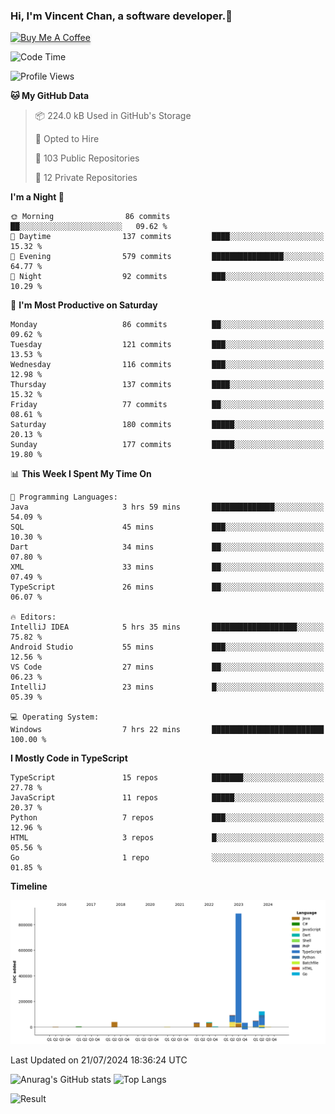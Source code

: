 ### Hi, I'm Vincent Chan, a software developer.👋
<a href="https://buymeacoffee.com/vincentchan" target="_blank"><img src="https://www.buymeacoffee.com/assets/img/custom_images/orange_img.png" alt="Buy Me A Coffee" style="height: 41px !important;width: 174px !important;box-shadow: 0px 3px 2px 0px rgba(190, 190, 190, 0.5) !important;-webkit-box-shadow: 0px 3px 2px 0px rgba(190, 190, 190, 0.5) !important;" ></a>
<!--
**hkvincent/hkvincent** is a ✨ _special_ ✨ repository because its `README.md` (this file) appears on your GitHub profile.

Here are some ideas to get you started:

- 🔭 I’m currently working on ...
- 🌱 I’m currently learning ...
- 👯 I’m looking to collaborate on ...
- 🤔 I’m looking for help with ...
- 💬 Ask me about ...
- 📫 How to reach me: ...
- 😄 Pronouns: ...
- ⚡ Fun fact: ...
-->
<!--START_SECTION:waka-->
![Code Time](http://img.shields.io/badge/Code%20Time-1%2C308%20hrs%2034%20mins-blue)

![Profile Views](http://img.shields.io/badge/Profile%20Views-0-blue)

**🐱 My GitHub Data** 

> 📦 224.0 kB Used in GitHub's Storage 
 > 
> 💼 Opted to Hire
 > 
> 📜 103 Public Repositories 
 > 
> 🔑 12 Private Repositories 
 > 
**I'm a Night 🦉** 

```text
🌞 Morning                86 commits          ██░░░░░░░░░░░░░░░░░░░░░░░   09.62 % 
🌆 Daytime                137 commits         ████░░░░░░░░░░░░░░░░░░░░░   15.32 % 
🌃 Evening                579 commits         ████████████████░░░░░░░░░   64.77 % 
🌙 Night                  92 commits          ███░░░░░░░░░░░░░░░░░░░░░░   10.29 % 
```
📅 **I'm Most Productive on Saturday** 

```text
Monday                   86 commits          ██░░░░░░░░░░░░░░░░░░░░░░░   09.62 % 
Tuesday                  121 commits         ███░░░░░░░░░░░░░░░░░░░░░░   13.53 % 
Wednesday                116 commits         ███░░░░░░░░░░░░░░░░░░░░░░   12.98 % 
Thursday                 137 commits         ████░░░░░░░░░░░░░░░░░░░░░   15.32 % 
Friday                   77 commits          ██░░░░░░░░░░░░░░░░░░░░░░░   08.61 % 
Saturday                 180 commits         █████░░░░░░░░░░░░░░░░░░░░   20.13 % 
Sunday                   177 commits         █████░░░░░░░░░░░░░░░░░░░░   19.80 % 
```


📊 **This Week I Spent My Time On** 

```text
💬 Programming Languages: 
Java                     3 hrs 59 mins       ██████████████░░░░░░░░░░░   54.09 % 
SQL                      45 mins             ███░░░░░░░░░░░░░░░░░░░░░░   10.30 % 
Dart                     34 mins             ██░░░░░░░░░░░░░░░░░░░░░░░   07.80 % 
XML                      33 mins             ██░░░░░░░░░░░░░░░░░░░░░░░   07.49 % 
TypeScript               26 mins             ██░░░░░░░░░░░░░░░░░░░░░░░   06.07 % 

🔥 Editors: 
IntelliJ IDEA            5 hrs 35 mins       ███████████████████░░░░░░   75.82 % 
Android Studio           55 mins             ███░░░░░░░░░░░░░░░░░░░░░░   12.56 % 
VS Code                  27 mins             ██░░░░░░░░░░░░░░░░░░░░░░░   06.23 % 
IntelliJ                 23 mins             █░░░░░░░░░░░░░░░░░░░░░░░░   05.39 % 

💻 Operating System: 
Windows                  7 hrs 22 mins       █████████████████████████   100.00 % 
```

**I Mostly Code in TypeScript** 

```text
TypeScript               15 repos            ███████░░░░░░░░░░░░░░░░░░   27.78 % 
JavaScript               11 repos            █████░░░░░░░░░░░░░░░░░░░░   20.37 % 
Python                   7 repos             ███░░░░░░░░░░░░░░░░░░░░░░   12.96 % 
HTML                     3 repos             █░░░░░░░░░░░░░░░░░░░░░░░░   05.56 % 
Go                       1 repo              ░░░░░░░░░░░░░░░░░░░░░░░░░   01.85 % 
```



**Timeline**

![Lines of Code chart](https://raw.githubusercontent.com/hkvincent/hkvincent/main/assets/bar_graph.png)


 Last Updated on 21/07/2024 18:36:24 UTC
<!--END_SECTION:waka-->
![Anurag's GitHub stats](https://github-readme-stats.vercel.app/api?username=hkvincent&rank_icon=github&hide=contribs,prs)
![Top Langs](https://github-readme-stats.vercel.app/api/top-langs/?username=hkvincent&layout=compact)

![Result](https://image-keeper.vincentchan.workers.dev/file/eff033ac20714fe72c62b.png)
